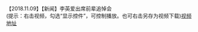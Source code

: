 【2018.11.09】【新闻】李英爱出席前辈追悼会         
(提示：右击视频，勾选“显示控件”，可控制播放。也可右击另存为视频下载)[视频地址](https://video.h5.weibo.cn/1034:4304383920524510/4304384617766221)
